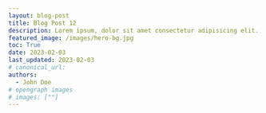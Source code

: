 ```yaml
---
layout: blog-post
title: Blog Post 12
description: Lorem ipsum, dolor sit amet consectetur adipisicing elit. Soluta optio non dolor perferendis dolor sit amet consectetur adipisicing elit dolor sit amet consectetur adipisicing elit.
featured_image: /images/hero-bg.jpg
toc: True
date: 2023-02-03
last_updated: 2023-02-03
# canonical_url:
authors:
  - John Doe
# opengraph images
# images: [""]
---
```

